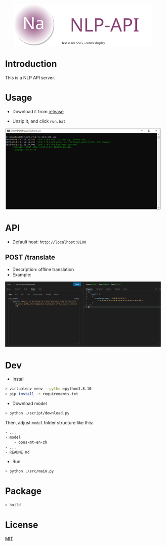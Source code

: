 <p align="center">
    <img width="450" src="./docs/logo.svg">
</p>

<div align="center">
</div>
 
# Introduction

This is a NLP API server.

# Usage

- Download it from [release](https://github.com/rerender2021/NLP-GPU-API/releases)

- Unzip it, and click `run.bat`

![run-from-cmd](./docs/run-from-cmd.png)

# API

- Default host: `http://localhost:8100`
  
## POST /translate

- Description: offline translation
- Example:

![api-translate](./docs/api-translate.png)

# Dev

- Install

```bash
> virtualenv venv --python=python3.8.10
> pip install -r requirements.txt
```

- Download model

```bash
> python ./script/download.py
```

Then, adjust `model` folder structure like this:

```
- ...
- model
    - opus-mt-en-zh
- ...
- README.md
```

- Run

```bash
> python ./src/main.py
```

# Package

```bash
> build
```

# License

[MIT](./LICENSE)
